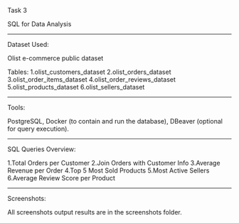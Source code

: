 Task 3

SQL for Data Analysis

---

Dataset Used:

Olist e-commerce public dataset

Tables:
1.olist_customers_dataset
2.olist_orders_dataset
3.olist_order_items_dataset
4.olist_order_reviews_dataset
5.olist_products_dataset
6.olist_sellers_dataset

---

Tools:

PostgreSQL,
Docker (to contain and run the database),
DBeaver (optional for query execution).

---

SQL Queries Overview:

1.Total Orders per Customer
2.Join Orders with Customer Info
3.Average Revenue per Order
4.Top 5 Most Sold Products
5.Most Active Sellers
6.Average Review Score per Product

---

Screenshots:

All screenshots output results are in the screenshots folder.
